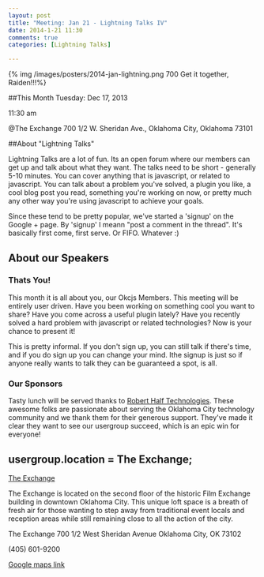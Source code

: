 ```yaml
---
layout: post
title: "Meeting: Jan 21 - Lightning Talks IV"
date: 2014-1-21 11:30
comments: true
categories: [Lightning Talks]

---
```

{% img /images/posters/2014-jan-lightning.png 700 Get it together, Raiden!!!%}

##This Month
Tuesday: Dec 17, 2013 

11:30 am

@The Exchange
700 1/2 W. Sheridan Ave.,
Oklahoma City, Oklahoma
73101


##About "Lightning Talks"

Lightning Talks are a lot of fun. Its an open forum where our members can get up and talk about what they want. The talks need to be short - generally 5-10 minutes. You can cover anything that is javascript, or related to javascript. You can talk about a problem you've solved, a plugin you like, a cool blog post you read, something you're working on now, or pretty much any other way you're using javascript to achieve your goals.

Since these tend to be pretty popular, we've started a 'signup' on the Google + page. By 'signup' I meann "post a comment in the thread". It's basically first come, first serve. Or FIFO. Whatever :)
<!-- more -->

## About our Speakers

### Thats You!
This month it is all about you, our Okcjs Members. This meeting will be entirely user driven. Have you been working on something cool you want to share? Have you come across a useful plugin lately? Have you recently solved a hard problem with javascript or related technologies? Now is your chance to present it! 

This is pretty informal. If you don't sign up, you can still talk if there's time, and if you do sign up you can change your mind. Ithe signup is just so if anyone really wants to talk they can be guaranteed a spot, is all.

### Our Sponsors
Tasty lunch will be served thanks to [Robert Half Technologies](http://www.roberthalftechnology.com/). These awesome folks are passionate about serving the Oklahoma City technology community and we thank them for their generous support. They've made it clear they want to see our usergroup succeed, which is an epic win for everyone!

## usergroup.location = The Exchange;


[The Exchange](http://www.exchangeokc.com/) 

The Exchange is located on the second floor of the historic Film Exchange building in downtown Oklahoma City.  This unique loft space is a breath of fresh air for those wanting to step away from traditional event locals and reception areas while still remaining close to all the action of the city.

The Exchange
700 1/2 West Sheridan Avenue
Oklahoma City, OK 73102

(405) 601-9200    


[Google maps link](https://maps.google.com/maps?q=+700+West+Sheridan+Avenue+Oklahoma+City,+OK+73102&hl=en&sll=37.0625,-95.677068&sspn=83.75977,57.919922&hnear=700+W+Sheridan+Ave,+Oklahoma+City,+Oklahoma+73102&t=m&z=17)

